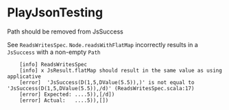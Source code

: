 PlayJsonTesting
===============

Path should be removed from JsSuccess

See `ReadsWritesSpec`.
`Node.readsWithFlatMap` incorrectly results in a `JsSuccess` with a non-empty `Path`

        [info] ReadsWritesSpec
        [info] x JsResult.flatMap should result in the same value as using applicative
        [error]  'JsSuccess(D(1,5,DValue(5.5)),)' is not equal to 'JsSuccess(D(1,5,DValue(5.5)),/d)' (ReadsWritesSpec.scala:17)
        [error] Expected: ....5)),[/d])
        [error] Actual:   ....5)),[])
